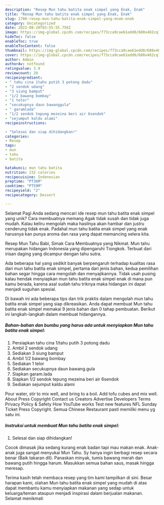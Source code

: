 ```yaml
---
description: "Resep Mun tahu batita enak simpel yang Enak, Enak"
title: "Resep Mun tahu batita enak simpel yang Enak, Enak"
slug: 1700-resep-mun-tahu-batita-enak-simpel-yang-enak-enak
category: Uncategorized
date: 2022-08-20T03:55:55.756Z
image: https://img-global.cpcdn.com/recipes/f73cca9cae61edd0/680x482cq70/mun-tahu-batita-enak-simpel-foto-resep-utama.jpg
hideToc: false
enableToc: true
enableTocContent: false
thumbnail: https://img-global.cpcdn.com/recipes/f73cca9cae61edd0/680x482cq70/mun-tahu-batita-enak-simpel-foto-resep-utama.jpg
cover: https://img-global.cpcdn.com/recipes/f73cca9cae61edd0/680x482cq70/mun-tahu-batita-enak-simpel-foto-resep-utama.jpg
author: Admin
authorAv: notfound
ratingvalue: 3.9
reviewcount: 20
recipeingredient:
- " tahu cina 1tahu putih 3 potong dadu"
- "2 sendok udang"
- "3 siung bamput"
- "1/2 bawang bombay"
- "1 telor"
- "secukupnya daun bawanggula"
- " garamlada"
- "1/2 sendok tepung mezeina beri air 6sendok"
- "sejumput kaldu alami"
recipeinstructions:

- "Selesai dan siap dihidangkan!"
categories:
- Resep
tags:
- mun
- tahu
- batita

katakunci: mun tahu batita 
nutrition: 232 calories
recipecuisine: Indonesian
preptime: "PT36M"
cooktime: "PT59M"
recipeyield: "2"
recipecategory: Dessert

---
```



Selamat Pagi Anda sedang mencari ide resep mun tahu batita enak simpel yang unik? Cara membuatnya memang Agak tidak susah dan tidak juga mudah. Kalau keliru mengolah maka hasilnya akan hambar dan justru cenderung tidak enak. Padahal mun tahu batita enak simpel yang enak harusnya kan punya aroma dan rasa yang dapat memancing selera kita.


Resep Mun Tahu Babi, Simak Cara Membuatnya yang Nikmat. Mun tahu merupakan hidangan Indonesia yang dipengaruhi Tiongkok. Terbuat dari irisan daging yang dicampur dengan tahu sutra.

Ada beberapa hal yang sedikit banyak berpengaruh terhadap kualitas rasa dari mun tahu batita enak simpel, pertama dari jenis bahan, kedua pemilihan bahan segar hingga cara mengolah dan menyajikannya. Tidak usah pusing kalau hendak menyiapkan mun tahu batita enak simpel enak di mana pun kamu berada, karena asal sudah tahu triknya maka hidangan ini dapat menjadi suguhan spesial.


Di bawah ini ada beberapa tips dan trik praktis dalam mengolah mun tahu batita enak simpel yang siap dikreasikan. Anda dapat membuat Mun tahu batita enak simpel memakai 9 jenis bahan dan 0 tahap pembuatan. Berikut ini langkah-langkah dalam membuat hidangannya.

<!--inarticleads1-->

##### Bahan-bahan dan bumbu yang harus ada untuk menyiapkan Mun tahu batita enak simpel:

1. Persiapkan  tahu cina 1/tahu putih 3 potong dadu
1. Ambil 2 sendok udang
1. Sediakan 3 siung bamput
1. Ambil 1/2 bawang bombay
1. Sediakan 1 telor
1. Sediakan secukupnya daun bawang.gula
1. Siapkan  garam.lada
1. Siapkan 1/2 sendok tepung mezeina beri air 6sendok
1. Sediakan sejumput kaldu alami


Pour water, stir to mix well, and bring to a boil. Add tofu cubes and mix well. About Press Copyright Contact us Creators Advertise Developers Terms Privacy Policy &amp; Safety How YouTube works Test new features NFL Sunday Ticket Press Copyright. Semua Chinese Restaurant pasti memiliki menu yg satu ini. 

<!--inarticleads2-->

##### Instruksi untuk membuat Mun tahu batita enak simpel:


1. Selesai dan siap dihidangkan!

Cocok dimasak jika sedang kurang enak badan tapi mau makan enak. Anak-anak juga sangat menyukai Mun Tahu. Sy hanya ingin berbagi resep secara benar (Baik takaran dll). Panaskan minyak, tumis bawang merah dan bawang putih hingga harum. Masukkan semua bahan saus, masak hingga meresap. 

Terima kasih telah membaca resep yang tim kami tampilkan di sini. Besar harapan kami, olahan Mun tahu batita enak simpel yang mudah di atas dapat membantu kamu menyiapkan makanan yang sedap untuk keluarga/teman ataupun menjadi inspirasi dalam berjualan makanan. Selamat menikmati
